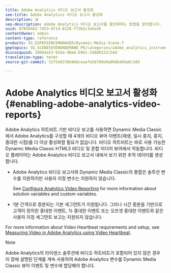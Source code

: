 ```yaml
---
title: Adobe Analytics 비디오 보고서 활성화
seo-title: Adobe Analytics 비디오 보고서 활성화
description: 널
seo-description: Adobe Analytics 비디오 보고서를 활성화하는 방법을 알아봅니다.
uuid: 078594b2-7d53-4714-8128-ff3b5c3a5e36
contentOwner: admin
content-type: reference
products: SG_EXPERIENCEMANAGER/Dynamic-Media-Scene-7
geptopics: SG_SCENESEVENONDEMAND_PK/categories/adobe_analytics_instrumentation_kit
discoiquuid: 18644a53-92da-40ab-b961-318d8332c54d
translation-type: tm+mt
source-git-commit: 32f5e03766466ceaafe58780e9e80dbdd4a0c3dd

---
```



# Adobe Analytics 비디오 보고서 활성화{#enabling-adobe-analytics-video-reports}

Adobe Analytics 하트비트 기반 비디오 보고를 사용하면 Dynamic Media Classic에서 Adobe Analytics를 구성할 때 4개의 비디오 뷰어 이벤트(재생, 일시 중지, 중지, 중대한 시점)를 더 이상 활성화할 필요가 없습니다. 비디오 하트비트는 바로 사용 가능한 Dynamic Media Classic HTML5 비디오 및 혼합 미디어 뷰어에서 작동합니다. 비디오 플레이어는 Adobe Analytics 비디오 보고서 내에서 보기 위한 추적 데이터를 생성합니다.

* Adobe Analytics 비디오 보고서와 Dynamic Media Classic의 통합은 솔루션 변수를 지원하지만 사용자 지정 변수는 지원하지 않습니다.

   See [Configure Analytics Video Reporting](https://microsite.omniture.com/t2/help/en_US/sc/appmeasurement/hbvideo/video_analytics_config.html) for more information about solution variables and custom variables.

* 1분 간격으로 증분되는 기본 세그먼트가 지원됩니다. 그러나 시간 증분을 기반으로 고객이 정의한 중대한 이벤트, % 중대한 이벤트 또는 오프셋 중대한 이벤트와 같은 사용자 지정 세그먼트 보고는 지원되지 않습니다.

For more information about Video Heartbeat requirements and setup, see [Measuring Video in Adobe Analytics using Video Heartbeat](https://microsite.omniture.com/t2/help/en_US/sc/appmeasurement/hbvideo/).

>[!NOTE]
>
>Adobe Analytics의 라이센스 솔루션에 비디오 하트비트가 포함되어 있지 않은 경우 이 장에 설명된 단계를 계속 사용하여 Adobe Analytics 변수를 Dynamic Media Classic 뷰어 이벤트 및 변수에 할당해야 합니다.

